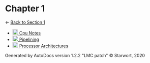 <style>img{height:18px;margin-bottom:-3px}</style>
# Chapter 1

← [Back to Section 1](..)

- [![MD file](https://img.icons8.com/windows/512/4a90e2/regular-document.png) Cpu Notes](cpu_notes.html)
- [![MD file](https://img.icons8.com/windows/512/4a90e2/regular-document.png) Pipelining](pipelining.html)
- [![MD file](https://img.icons8.com/windows/512/4a90e2/regular-document.png) Processor Architectures](processor_architectures.html)

Generated by AutoDocs version 1.2.2 "LMC patch" © Starwort, 2020
